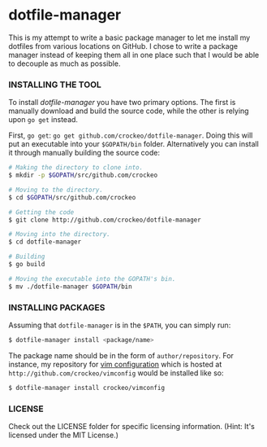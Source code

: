 # dotfile-manager

This is my attempt to write a basic package manager to let me install my 
dotfiles from various locations on GitHub. I chose to write a package manager
instead of keeping them all in one place such that I would be able to decouple
as much as possible.

### INSTALLING THE TOOL

To install *dotfile-manager* you have two primary options. The first is manually
download and build the source code, while the other is relying upon `go get`
instead.

First, `go get`: `go get github.com/crockeo/dotfile-manager`. Doing this will
put an executable into your `$GOPATH/bin` folder. Alternatively you can install
it through manually building the source code:

```bash
# Making the directory to clone into.
$ mkdir -p $GOPATH/src/github.com/crockeo

# Moving to the directory.
$ cd $GOPATH/src/github.com/crockeo

# Getting the code
$ git clone http://github.com/crockeo/dotfile-manager

# Moving into the directory.
$ cd dotfile-manager

# Building
$ go build

# Moving the executable into the GOPATH's bin.
$ mv ./dotfile-manager $GOPATH/bin
```

### INSTALLING PACKAGES

Assuming that `dotfile-manager` is in the `$PATH`, you can simply run:

```bash
$ dotfile-manager install <package/name>
```

The package name should be in the form of `author/repository`. For instance, my
repository for [vim configuration](http://github.com/crockeo/vimconfig) which is
hosted at `http://github.com/crockeo/vimconfig` would be installed like so:

```bash
$ dotfile-manager install crockeo/vimconfig
```

### LICENSE

Check out the LICENSE folder for specific licensing information. (Hint: It's
licensed under the MIT License.)

